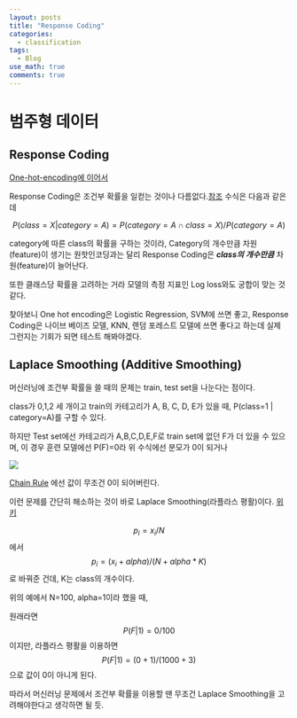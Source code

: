 ```yaml
---
layout: posts
title: "Response Coding" 
categories:
  - classification
tags:
  - Blog
use_math: true
comments: true
---
```


# 범주형 데이터
## Response Coding
[One-hot-encoding에 이어서](https://hslim8888.github.io/classification/One-Hot-Encoding/)

Response Coding은 조건부 확률을 일컫는 것이나 다름없다.[참조](https://medium.com/@thewingedwolf.winterfell/response-coding-for-categorical-data-7bb8916c6dc1)
수식은 다음과 같은데

$$P(class=X | category=A) = P(category=A ∩ class=X) / P(category=A)$$

category에 따른 class의 확률을 구하는 것이라, Category의 개수만큼 차원(feature)이 생기는 원핫인코딩과는 달리 Response Coding은 ***class의 개수만큼*** 차원(feature)이 늘어난다.

또한 클래스당 확률을 고려하는 거라 모델의 측정 지표인 Log loss와도 궁합이 맞는 것 같다.

찾아보니 One hot encoding은 Logistic Regression, SVM에 쓰면 좋고, Response Coding은 나이브 베이즈 모델, KNN, 랜덤 포레스트 모델에 쓰면 좋다고 하는데 실제 그런지는 기회가 되면 테스트 해봐야겠다. 


## Laplace Smoothing (Additive Smoothing)

머신러닝에 조건부 확률을 쓸 때의 문제는 train, test set을 나눈다는 점이다.

class가 0,1,2 세 개이고 train의 카테고리가 A, B, C, D, E가 있을 때, P(class=1 | category=A)를 구할 수 있다.

하지만 Test set에선 카테고리가 A,B,C,D,E,F로 train set에 없던 F가 더 있을 수 있으며, 이 경우 훈련 모델에선 P(F)=0라 위 수식에선 분모가 0이 되거나 

![](https://wikimedia.org/api/rest_v1/media/math/render/svg/1386ec6778f1816c3fa6e9de68f89cee2e938066)

[Chain Rule](https://en.wikipedia.org/wiki/Chain_rule_(probability)) 에선 값이 무조건 0이 되어버린다.

이런 문제를 간단히 해소하는 것이 바로 Laplace Smoothing(라플라스 평활)이다. [위키](https://en.wikipedia.org/wiki/Additive_smoothing)

$$p_i = x_i/N$$ 에서 $$p_i = (x_i+alpha)/(N+alpha*K)$$ 로 바꿔준 건데, K는 class의 개수이다.

위의 예에서 N=100, alpha=1이라 했을 때, 

원래라면 $$P(F|1)=0/100$$ 이지만, 라플라스 평활을 이용하면 $$P(F|1)=(0+1)/(1000+3)$$ 으로 값이 0이 아니게 된다.

따라서 머신러닝 문제에서 조건부 확률을 이용할 땐 무조건 Laplace Smoothing을 고려해야한다고 생각하면 될 듯.




